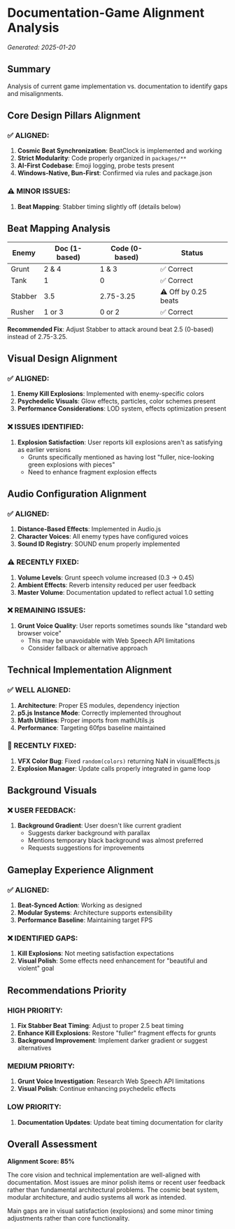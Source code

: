 # Documentation-Game Alignment Analysis

_Generated: 2025-01-20_

## Summary

Analysis of current game implementation vs. documentation to identify gaps and misalignments.

## Core Design Pillars Alignment

### ✅ ALIGNED:

1. **Cosmic Beat Synchronization**: BeatClock is implemented and working
2. **Strict Modularity**: Code properly organized in `packages/**`
3. **AI-First Codebase**: Emoji logging, probe tests present
4. **Windows-Native, Bun-First**: Confirmed via rules and package.json

### ⚠️ MINOR ISSUES:

1. **Beat Mapping**: Stabber timing slightly off (details below)

## Beat Mapping Analysis

| Enemy   | Doc (1-based) | Code (0-based) | Status               |
| ------- | ------------- | -------------- | -------------------- |
| Grunt   | 2 & 4         | 1 & 3          | ✅ Correct           |
| Tank    | 1             | 0              | ✅ Correct           |
| Stabber | 3.5           | 2.75-3.25      | ⚠️ Off by 0.25 beats |
| Rusher  | 1 or 3        | 0 or 2         | ✅ Correct           |

**Recommended Fix**: Adjust Stabber to attack around beat 2.5 (0-based) instead of 2.75-3.25.

## Visual Design Alignment

### ✅ ALIGNED:

1. **Enemy Kill Explosions**: Implemented with enemy-specific colors
2. **Psychedelic Visuals**: Glow effects, particles, color schemes present
3. **Performance Considerations**: LOD system, effects optimization present

### ❌ ISSUES IDENTIFIED:

1. **Explosion Satisfaction**: User reports kill explosions aren't as satisfying as earlier versions
   - Grunts specifically mentioned as having lost "fuller, nice-looking green explosions with pieces"
   - Need to enhance fragment explosion effects

## Audio Configuration Alignment

### ✅ ALIGNED:

1. **Distance-Based Effects**: Implemented in Audio.js
2. **Character Voices**: All enemy types have configured voices
3. **Sound ID Registry**: SOUND enum properly implemented

### ⚠️ RECENTLY FIXED:

1. **Volume Levels**: Grunt speech volume increased (0.3 → 0.45)
2. **Ambient Effects**: Reverb intensity reduced per user feedback
3. **Master Volume**: Documentation updated to reflect actual 1.0 setting

### ❌ REMAINING ISSUES:

1. **Grunt Voice Quality**: User reports sometimes sounds like "standard web browser voice"
   - This may be unavoidable with Web Speech API limitations
   - Consider fallback or alternative approach

## Technical Implementation Alignment

### ✅ WELL ALIGNED:

1. **Architecture**: Proper ES modules, dependency injection
2. **p5.js Instance Mode**: Correctly implemented throughout
3. **Math Utilities**: Proper imports from mathUtils.js
4. **Performance**: Targeting 60fps baseline maintained

### 🔧 RECENTLY FIXED:

1. **VFX Color Bug**: Fixed `random(colors)` returning NaN in visualEffects.js
2. **Explosion Manager**: Update calls properly integrated in game loop

## Background Visuals

### ❌ USER FEEDBACK:

1. **Background Gradient**: User doesn't like current gradient
   - Suggests darker background with parallax
   - Mentions temporary black background was almost preferred
   - Requests suggestions for improvements

## Gameplay Experience Alignment

### ✅ ALIGNED:

1. **Beat-Synced Action**: Working as designed
2. **Modular Systems**: Architecture supports extensibility
3. **Performance Baseline**: Maintaining target FPS

### ❌ IDENTIFIED GAPS:

1. **Kill Explosions**: Not meeting satisfaction expectations
2. **Visual Polish**: Some effects need enhancement for "beautiful and violent" goal

## Recommendations Priority

### HIGH PRIORITY:

1. **Fix Stabber Beat Timing**: Adjust to proper 2.5 beat timing
2. **Enhance Kill Explosions**: Restore "fuller" fragment effects for grunts
3. **Background Improvement**: Implement darker gradient or suggest alternatives

### MEDIUM PRIORITY:

1. **Grunt Voice Investigation**: Research Web Speech API limitations
2. **Visual Polish**: Continue enhancing psychedelic effects

### LOW PRIORITY:

1. **Documentation Updates**: Update beat timing documentation for clarity

## Overall Assessment

**Alignment Score: 85%**

The core vision and technical implementation are well-aligned with documentation. Most issues are minor polish items or recent user feedback rather than fundamental architectural problems. The cosmic beat system, modular architecture, and audio systems all work as intended.

Main gaps are in visual satisfaction (explosions) and some minor timing adjustments rather than core functionality.
